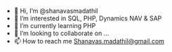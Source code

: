- 👋 Hi, I’m @shanavasmadathil
- 👀 I’m interested in SQL, PHP, Dynamics NAV & SAP
- 🌱 I’m currently learning PHP
- 💞️ I’m looking to collaborate on ...
- 📫 How to reach me Shanavas.madathil@gmail.com

<!---
shanavasmadathil/shanavasmadathil is a ✨ special ✨ repository because its `README.md` (this file) appears on your GitHub profile.
You can click the Preview link to take a look at your changes.
--->
